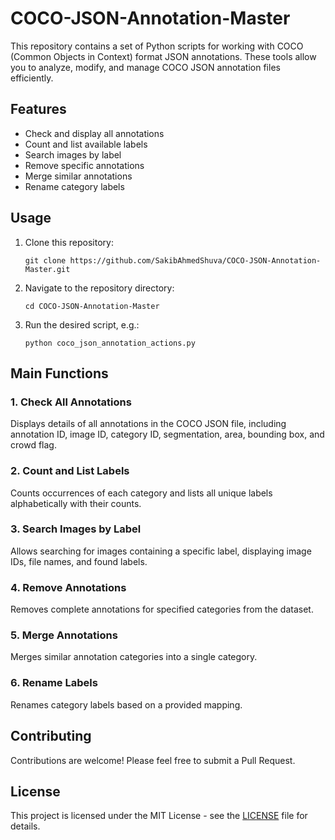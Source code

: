 # COCO-JSON-Annotation-Master

This repository contains a set of Python scripts for working with COCO (Common Objects in Context) format JSON annotations. These tools allow you to analyze, modify, and manage COCO JSON annotation files efficiently.

## Features

- Check and display all annotations
- Count and list available labels
- Search images by label
- Remove specific annotations
- Merge similar annotations
- Rename category labels

## Usage

1. Clone this repository:
   ```
   git clone https://github.com/SakibAhmedShuva/COCO-JSON-Annotation-Master.git
   ```

2. Navigate to the repository directory:
   ```
   cd COCO-JSON-Annotation-Master
   ```

3. Run the desired script, e.g.:
   ```
   python coco_json_annotation_actions.py
   ```

## Main Functions

### 1. Check All Annotations

Displays details of all annotations in the COCO JSON file, including annotation ID, image ID, category ID, segmentation, area, bounding box, and crowd flag.

### 2. Count and List Labels

Counts occurrences of each category and lists all unique labels alphabetically with their counts.

### 3. Search Images by Label

Allows searching for images containing a specific label, displaying image IDs, file names, and found labels.

### 4. Remove Annotations

Removes complete annotations for specified categories from the dataset.

### 5. Merge Annotations

Merges similar annotation categories into a single category.

### 6. Rename Labels

Renames category labels based on a provided mapping.

## Contributing

Contributions are welcome! Please feel free to submit a Pull Request.

## License

This project is licensed under the MIT License - see the [LICENSE](LICENSE) file for details.
